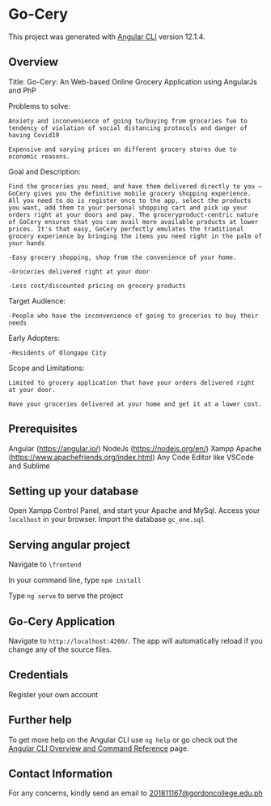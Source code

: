 # Go-Cery

This project was generated with [Angular CLI](https://github.com/angular/angular-cli) version 12.1.4.

## Overview

Title: Go-Cery: An Web-based Online Grocery Application using AngularJs and PhP

Problems to solve:

    Anxiety and inconvenience of going to/buying from groceries fue to tendency of violation of social distancing protocols and danger of having Covid19

    Expensive and varying prices on different grocery stores due to economic reasons.

Goal and Description: 

    Find the groceries you need, and have them delivered directly to you — GoCery gives you the definitive mobile grocery shopping experience. All you need to do is register once to the app, select the products you want, add them to your personal shopping cart and pick up your orders right at your doors and pay. The groceryproduct-centric nature of GoCery ensures that you can avail more available products at lower prices. It's that easy, GoCery perfectly emulates the traditional grocery experience by bringing the items you need right in the palm of your hands

    -Easy grocery shopping, shop from the convenience of your home.

    -Groceries delivered right at your door

    -Less cost/discounted pricing on grocery products

Target Audience:

    -People who have the inconvenience of going to groceries to buy their needs

Early Adopters:

    -Residents of Olongapo City

Scope and Limitations: 

    Limited to grocery application that have your orders delivered right at your door. 

    Have your groceries delivered at your home and get it at a lower cost.

## Prerequisites

Angular (https://angular.io/)
NodeJs (https://nodejs.org/en/)
Xampp Apache (https://www.apachefriends.org/index.html)
Any Code Editor like VSCode and Sublime


## Setting up your database

Open Xampp Control Panel, and start your Apache and MySql.
Access your `localhost` in your browser.
Import the database `gc_one.sql`

## Serving angular project

Navigate to `\frontend`

In your command line, type `npm install`

Type `ng serve` to serve the project

## Go-Cery Application 

Navigate to `http://localhost:4200/`. The app will automatically reload if you change any of the source files.

## Credentials

Register your own account

## Further help

To get more help on the Angular CLI use `ng help` or go check out the [Angular CLI Overview and Command Reference](https://angular.io/cli) page.

## Contact Information

For any concerns, kindly send an email to 201811167@gordoncollege.edu.ph

